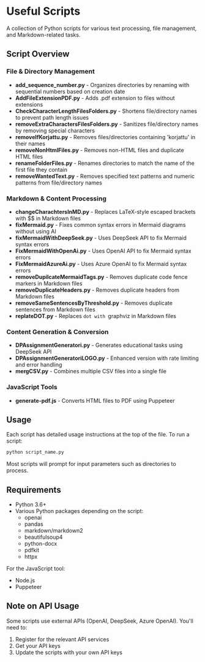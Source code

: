 # Useful Scripts

A collection of Python scripts for various text processing, file management, and Markdown-related tasks.

## Script Overview

### File & Directory Management

- **add_sequence_number.py** - Organizes directories by renaming with sequential numbers based on creation date
- **AddFileExtensionPDF.py** - Adds .pdf extension to files without extensions
- **CheckCharacterLengthFilesFolders.py** - Shortens file/directory names to prevent path length issues
- **removeExtraCharactersFilesFolders.py** - Sanitizes file/directory names by removing special characters
- **removeIfKorjattu.py** - Removes files/directories containing 'korjattu' in their names
- **removeNonHtmlFiles.py** - Removes non-HTML files and duplicate HTML files
- **renameFolderFiles.py** - Renames directories to match the name of the first file they contain
- **removeWantedText.py** - Removes specified text patterns and numeric patterns from file/directory names

### Markdown & Content Processing

- **changeCharachtersInMD.py** - Replaces LaTeX-style escaped brackets with $$ in Markdown files
- **fixMermaid.py** - Fixes common syntax errors in Mermaid diagrams without using AI
- **fixMermaidWithDeepSeek.py** - Uses DeepSeek API to fix Mermaid syntax errors
- **FixMermaidWithOpenAi.py** - Uses OpenAI API to fix Mermaid syntax errors
- **FixMermaidAzureAi.py** - Uses Azure OpenAI to fix Mermaid syntax errors
- **removeDupilcateMermaidTags.py** - Removes duplicate code fence markers in Markdown files
- **removeDuplicateHeaders.py** - Removes duplicate headers from Markdown files
- **removeSameSentencesByThreshold.py** - Removes duplicate sentences from Markdown files
- **replateDOT.py** - Replaces ```dot with ```graphviz in Markdown files

### Content Generation & Conversion

- **DPAssignmentGeneratori.py** - Generates educational tasks using DeepSeek API
- **DPAssignmentGeneratoriLOGO.py** - Enhanced version with rate limiting and error handling
- **mergCSV.py** - Combines multiple CSV files into a single file

### JavaScript Tools

- **generate-pdf.js** - Converts HTML files to PDF using Puppeteer

## Usage

Each script has detailed usage instructions at the top of the file. To run a script:

```bash
python script_name.py
```

Most scripts will prompt for input parameters such as directories to process.

## Requirements

- Python 3.6+
- Various Python packages depending on the script:
  - openai
  - pandas
  - markdown/markdown2
  - beautifulsoup4
  - python-docx
  - pdfkit
  - httpx
  
For the JavaScript tool:
- Node.js
- Puppeteer

## Note on API Usage

Some scripts use external APIs (OpenAI, DeepSeek, Azure OpenAI). You'll need to:
1. Register for the relevant API services
2. Get your API keys
3. Update the scripts with your own API keys 